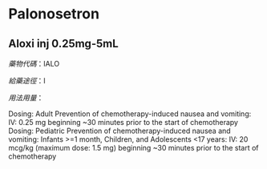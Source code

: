 # Palonosetron

## Aloxi inj 0.25mg-5mL

*藥物代碼*：IALO

*給藥途徑*：I

*用法用量*：

Dosing: Adult 
Prevention of chemotherapy-induced nausea and vomiting: IV: 0.25 mg beginning ~30 minutes prior to the start of chemotherapy
Dosing: Pediatric
Prevention of chemotherapy-induced nausea and vomiting: Infants >=1 month, Children, and Adolescents <17 years: IV: 20 mcg/kg (maximum dose: 1.5 mg) beginning ~30 minutes prior to the start of chemotherapy


